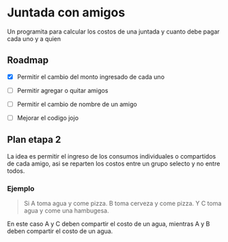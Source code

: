 
# Juntada con amigos

Un programita para calcular los costos de una juntada y cuanto debe pagar cada uno y a quien


## Roadmap

- [x]  Permitir el cambio del monto ingresado de cada uno
- [ ]  Permitir agregar o quitar amigos
- [ ]  Permitir el cambio de nombre de un amigo
- [ ]  Mejorar el codigo jojo


## Plan etapa 2

La idea es permitir el ingreso de los consumos individuales o compartidos de cada amigo, asi se reparten los costos entre un grupo selecto y no entre todos.


### Ejemplo
> Si A toma agua y come pizza. B toma cerveza y come pizza. Y C toma agua y come una hambugesa.

En este caso A y C deben compartir el costo de un agua, mientras A y B deben compartir el costo de un agua.